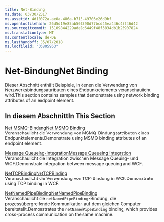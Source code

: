```yaml
---
title: Net-Bindung
ms.date: 03/30/2017
ms.assetid: 4d10072a-ae0a-486a-b713-49703e26d9bf
ms.openlocfilehash: 26d5d19e85ab560390d77bcd45ea446c46f46d42
ms.sourcegitcommit: 15109844229ade1c6449f48f3834db1b26907824
ms.translationtype: MT
ms.contentlocale: de-DE
ms.lasthandoff: 05/07/2018
ms.locfileid: "33805953"
---
```

# <a name="net-binding"></a><span data-ttu-id="843f1-102">Net-Bindung</span><span class="sxs-lookup"><span data-stu-id="843f1-102">Net Binding</span></span>
<span data-ttu-id="843f1-103">Dieser Abschnitt enthält Beispiele, in denen die Verwendung von Netzwerksbindungsattributen eines Endpunktelements veranschaulicht wird.</span><span class="sxs-lookup"><span data-stu-id="843f1-103">This section contains samples that demonstrate using network binding attributes of an endpoint element.</span></span>  
  
## <a name="in-this-section"></a><span data-ttu-id="843f1-104">In diesem Abschnitt</span><span class="sxs-lookup"><span data-stu-id="843f1-104">In This Section</span></span>  
 [<span data-ttu-id="843f1-105">Net MSMQ-Bindung</span><span class="sxs-lookup"><span data-stu-id="843f1-105">Net MSMQ Binding</span></span>](../../../../docs/framework/wcf/samples/net-msmq-binding.md)  
 <span data-ttu-id="843f1-106">Veranschaulicht die Verwendung von MSMQ-Bindungsattributen eines Endpunktelements.</span><span class="sxs-lookup"><span data-stu-id="843f1-106">Demonstrate using MSMQ binding attributes of an endpoint element.</span></span>  
  
 [<span data-ttu-id="843f1-107">Message Queueing-Integration</span><span class="sxs-lookup"><span data-stu-id="843f1-107">Message Queueing Integration</span></span>](../../../../docs/framework/wcf/samples/message-queueing-integration.md)  
 <span data-ttu-id="843f1-108">Veranschaulicht die Integration zwischen Message Queuing- und WCF.</span><span class="sxs-lookup"><span data-stu-id="843f1-108">Demonstrate integration between message queuing and WCF.</span></span>  
  
 [<span data-ttu-id="843f1-109">NetTCPBinding</span><span class="sxs-lookup"><span data-stu-id="843f1-109">NetTCPBinding</span></span>](../../../../docs/framework/wcf/samples/nettcpbinding.md)  
 <span data-ttu-id="843f1-110">Veranschaulicht die Verwendung von TCP-Bindung in WCF.</span><span class="sxs-lookup"><span data-stu-id="843f1-110">Demonstrate using TCP binding in WCF.</span></span>  
  
 [<span data-ttu-id="843f1-111">NetNamedPipeBinding</span><span class="sxs-lookup"><span data-stu-id="843f1-111">NetNamedPipeBinding</span></span>](../../../../docs/framework/wcf/samples/netnamedpipebinding.md)  
 <span data-ttu-id="843f1-112">Veranschaulicht die `netNamedPipeBinding`-Bindung, die prozessübergreifende Kommunikation auf dem gleichen Computer bereitstellt.</span><span class="sxs-lookup"><span data-stu-id="843f1-112">Demonstrates the `netNamedPipeBinding` binding, which provides cross-process communication on the same machine.</span></span>
